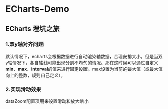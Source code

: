 # ECharts-Demo
## ECharts 埋坑之旅

### 1.双y轴对齐问题
默认情况下，echarts会根据数据进行自动渲染轴数据，合理安排大小。但是当双y轴情况下，各自轴线可能出现分割不均匀的情况。那在这时候可以通过自定义<b>min</b>、<b>max</b>、<b>interval</b>的值来进行固定设置。max设置为当前的最大值（或最大值向上的整数，规则自己定义）。

### 2.实现滑动效果
 dataZoom配置项用来设置滑动和放大缩小
